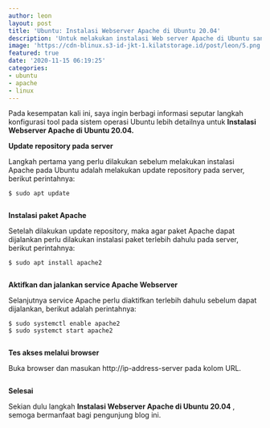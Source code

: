 ```yaml
---
author: leon
layout: post
title: 'Ubuntu: Instalasi Webserver Apache di Ubuntu 20.04'
description: 'Untuk melakukan instalasi Web server Apache di Ubuntu sangat mudah'
image: 'https://cdn-blinux.s3-id-jkt-1.kilatstorage.id/post/leon/5.png'
featured: true
date: '2020-11-15 06:19:25'
categories:
- ubuntu
- apache
- linux
---
```


Pada kesempatan kali ini, saya ingin berbagi informasi seputar langkah konfigurasi tool pada sistem operasi Ubuntu lebih detailnya untuk **Instalasi Webserver Apache di Ubuntu 20.04.**

**Update repository pada server**

Langkah pertama yang perlu dilakukan sebelum melakukan instalasi Apache pada Ubuntu adalah melakukan update repository pada server, berikut perintahnya:

<!--kg-card-begin: markdown-->

`$ sudo apt update`

<!--kg-card-end: markdown--><figure class="kg-card kg-image-card"><img src="/content/images/2020/11/image-17.png" class="kg-image" alt></figure><!--kg-card-begin: html--><script async src="https://pagead2.googlesyndication.com/pagead/js/adsbygoogle.js"></script><ins class="adsbygoogle" style="display:block; text-align:center;" data-ad-layout="in-article" data-ad-format="fluid" data-ad-client="ca-pub-1515372853161377" data-ad-slot="4684565489"></ins><script>
     (adsbygoogle = window.adsbygoogle || []).push({});
</script><!--kg-card-end: html-->

**Instalasi paket Apache**

Setelah dilakukan update repository, maka agar paket Apache dapat dijalankan perlu dilakukan instalasi paket terlebih dahulu pada server, berikut perintahnya:

<!--kg-card-begin: markdown-->

`$ sudo apt install apache2`

<!--kg-card-end: markdown--><figure class="kg-card kg-image-card"><img src="/content/images/2020/11/image-18.png" class="kg-image" alt srcset="/content/images/size/w600/2020/11/image-18.png 600w, /content/images/2020/11/image-18.png 997w" sizes="(min-width: 720px) 720px"></figure>

**Aktifkan dan jalankan service Apache Webserver**

Selanjutnya service Apache perlu diaktifkan terlebih dahulu sebelum dapat dijalankan, berikut adalah perintahnya:

`$ sudo systemctl enable apache2`   
`$ sudo systemct start apache2`

<figure class="kg-card kg-image-card"><img src="/content/images/2020/11/image-19.png" class="kg-image" alt srcset="/content/images/size/w600/2020/11/image-19.png 600w, /content/images/2020/11/image-19.png 772w" sizes="(min-width: 720px) 720px"></figure>

**Tes akses melalui browser**

Buka browser dan masukan http://ip-address-server pada kolom URL.

<figure class="kg-card kg-image-card"><img src="/content/images/2020/11/image-20.png" class="kg-image" alt srcset="/content/images/size/w600/2020/11/image-20.png 600w, /content/images/size/w1000/2020/11/image-20.png 1000w, /content/images/2020/11/image-20.png 1291w" sizes="(min-width: 720px) 720px"></figure>

**Selesai**

Sekian dulu langkah **Instalasi Webserver Apache di Ubuntu 20.04** , semoga bermanfaat bagi pengunjung blog ini.

